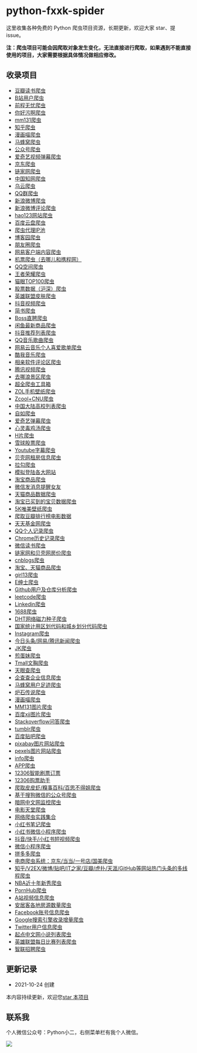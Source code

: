 # python-fxxk-spider

这里收集各种免费的 Python 爬虫项目资源，长期更新，欢迎大家 star、提 issue。

**注：爬虫项目可能会因爬取对象发生变化，无法直接进行爬取，如果遇到不能直接使用的项目，大家需要根据具体情况做相应修改。**

## 收录项目

* [豆瓣读书爬虫](https://github.com/lanbing510/DouBanSpider)
* [B站用户爬虫](https://github.com/airingursb/bilibili-user)
* [前程无忧爬虫](https://github.com/chenjiandongx/51job-spider)
* [你好污啊爬虫](https://github.com/sy-records/speech_spiders/tree/master/nihaowu)
* [mm131爬虫](https://github.com/qwertyuiop6/mm131)
* [知乎爬虫](https://mp.weixin.qq.com/s/WRKC9WVMMSqER0STGjIwbg)
* [漫画喵爬虫](https://github.com/miaoerduo/cartoon-cat)
* [马蜂窝爬虫](https://github.com/eternal-flame-AD/mafengwo)
* [公众号爬虫](https://mp.weixin.qq.com/s/hbZUWjob1U06ugIKojdHqw)
* [爱奇艺视频弹幕爬虫](https://mp.weixin.qq.com/s/1DDkqehBEZQdQ4JKG67GfQ)
* [京东爬虫](https://github.com/taizilongxu/scrapy_jingdong)
* [链家网爬虫](https://github.com/lanbing510/LianJiaSpider)
* [中国知网爬虫](https://github.com/yanzhou/CnkiSpider)
* [乌云爬虫](https://github.com/hanc00l/wooyun_public)
* [QQ群爬虫](https://github.com/caspartse/QQ-Groups-Spider)
* [新浪微博爬虫](https://github.com/nghuyong/WeiboSpider)
* [新浪微博评论爬虫](https://mp.weixin.qq.com/s/kLOXj6oRG_OwL19HwHc_oA)
* [hao123网站爬虫](https://github.com/simapple/spider)
* [百度云盘爬虫](https://github.com/k1995/BaiduyunSpider)
* [爬虫代理IP池](https://github.com/jhao104/proxy_pool)
* [博客园爬虫](https://github.com/Northxw/Python3_WebSpider/tree/master/01-Cnblogs)
* [朋友圈爬虫](https://github.com/Northxw/Python3_WebSpider/tree/master/05-Moments)
* [网易客户端内容爬虫](https://github.com/leyle/163spider)
* [机票爬虫（去哪儿和携程网）](https://github.com/fankcoder/findtrip)
* [QQ空间爬虫](https://github.com/LiuXingMing/QQSpider)
* [王者荣耀爬虫](https://mp.weixin.qq.com/s/Zuid_b1mEzf_qulAYtCjig)
* [猫眼TOP100爬虫](https://github.com/Northxw/Python3_WebSpider/tree/master/03-MaoYan_Top100)
* [股票数据（沪深）爬虫](https://github.com/benitoro/stockholm)
* [英雄联盟皮肤爬虫](https://mp.weixin.qq.com/s/g4CGeBBMuPQ5eob_9M345g)
* [抖音视频爬虫](https://mp.weixin.qq.com/s/DF7_b_F1iHUqPnOqYV3uYA)
* [简书爬虫](https://github.com/Northxw/Python3_WebSpider/tree/master/12-Crack_Jianshu)
* [Boss直聘爬虫](https://github.com/xianyunyh/spider_job)
* [闲鱼最新商品爬虫](https://github.com/DropsDevopsOrg/ECommerceCrawlers/tree/master/XianyuCrawler)
* [抖音推荐列表爬虫](https://github.com/cnbattle/douyin)
* [QQ音乐歌曲爬虫](https://mp.weixin.qq.com/s/EIp8kM440Bilc0uK6kCWNA)
* [网易云音乐个人喜爱歌单爬虫](https://mp.weixin.qq.com/s/ZR-8IOyz5fj2NUTmALmRpg)
* [酷我音乐爬虫](https://mp.weixin.qq.com/s/GsVi9WfIN1u8w3Z_Fy0oeQ)
* [相亲软件评论区爬虫](https://mp.weixin.qq.com/s/DjTa_n7sOWSxDGwLTKtdug)
* [腾讯视频爬虫](https://github.com/yangrq1018/vqq-douban-film)
* [去哪浪景区爬虫](https://mp.weixin.qq.com/s/E3YwBLrYXXiAylQXAzMjWw)
* [超全爬虫工具箱](https://github.com/kangvcar/InfoSpider)
* [ZOL手机壁纸爬虫](https://github.com/chenjiandongx/wallpaper)
* [Zcool+CNU爬虫](https://github.com/lonsty/scraper)
* [中国大陆高校列表爬虫](https://github.com/codeudan/crawler-china-mainland-universities)
* [自如爬虫](https://github.com/dengqiangxi/ziroom_crawler)
* [爱奇艺弹幕爬虫](https://mp.weixin.qq.com/s/1DDkqehBEZQdQ4JKG67GfQ)
* [心灵毒鸡汤爬虫](https://github.com/sy-records/speech_spiders/tree/master/chicken-soup)
* [H片爬虫](https://github.com/lonsty/xvideos-dl)
* [雪球股票爬虫](https://github.com/decaywood/XueQiuSuperSpider)
* [Youtube字幕爬虫](https://github.com/qwertyuiop6/get_youtube_subtitle)
* [贝壳网租房信息爬虫](https://www.cnblogs.com/technology178/p/11087251.html)
* [拉勾爬虫](https://github.com/JustForFunnnn/webspider)
* [模拟登陆各大网站](https://github.com/Kr1s77/awesome-python-login-model)
* [淘宝商品爬虫](https://mp.weixin.qq.com/s/q7pGNkQr7xKmnaJPkfYvuQ)
* [微信发消息提醒女友](https://github.com/shengqiangzhang/examples-of-web-crawlers/tree/master/4.%E6%AF%8F%E5%A4%A9%E4%B8%8D%E5%90%8C%E6%97%B6%E9%97%B4%E6%AE%B5%E9%80%9A%E8%BF%87%E5%BE%AE%E4%BF%A1%E5%8F%91%E6%B6%88%E6%81%AF%E6%8F%90%E9%86%92%E5%A5%B3%E5%8F%8B)
* [天猫商品数据爬虫](https://github.com/shengqiangzhang/examples-of-web-crawlers/tree/master/2.%E5%A4%A9%E7%8C%AB%E5%95%86%E5%93%81%E6%95%B0%E6%8D%AE%E7%88%AC%E8%99%AB(%E5%B7%B2%E6%A8%A1%E6%8B%9F%E7%99%BB%E5%BD%95))
* [淘宝已买到的宝贝数据爬虫](https://github.com/shengqiangzhang/examples-of-web-crawlers/tree/master/3.%E6%B7%98%E5%AE%9D%E5%B7%B2%E4%B9%B0%E5%88%B0%E7%9A%84%E5%AE%9D%E8%B4%9D%E6%95%B0%E6%8D%AE%E7%88%AC%E8%99%AB(%E5%B7%B2%E6%A8%A1%E6%8B%9F%E7%99%BB%E5%BD%95))
* [5K唯美壁纸爬虫](https://github.com/shengqiangzhang/examples-of-web-crawlers/tree/master/5.%E7%88%AC%E5%8F%965K%E5%88%86%E8%BE%A8%E7%8E%87%E8%B6%85%E6%B8%85%E5%94%AF%E7%BE%8E%E5%A3%81%E7%BA%B8)
* [爬取豆瓣排行榜电影数据](https://github.com/shengqiangzhang/examples-of-web-crawlers/tree/master/6.%E7%88%AC%E5%8F%96%E8%B1%86%E7%93%A3%E6%8E%92%E8%A1%8C%E6%A6%9C%E7%94%B5%E5%BD%B1%E6%95%B0%E6%8D%AE(%E5%90%ABGUI%E7%95%8C%E9%9D%A2%E7%89%88))
* [天天基金网爬虫](https://github.com/shengqiangzhang/examples-of-web-crawlers/tree/master/7.%E7%88%AC%E5%8F%96%E5%A4%A9%E5%A4%A9%E5%9F%BA%E9%87%91%E7%BD%91%E6%89%80%E6%9C%89%E5%9F%BA%E9%87%91%E6%95%B0%E6%8D%AE)
* [QQ个人记录爬虫](https://github.com/shengqiangzhang/examples-of-web-crawlers/tree/master/9.%E4%B8%80%E9%94%AE%E7%94%9F%E6%88%90QQ%E4%B8%AA%E4%BA%BA%E5%8E%86%E5%8F%B2%E6%8A%A5%E5%91%8A)
* [Chrome历史记录爬虫](https://github.com/shengqiangzhang/examples-of-web-crawlers/tree/master/11.%E4%B8%80%E9%94%AE%E5%88%86%E6%9E%90%E4%BD%A0%E7%9A%84%E4%B8%8A%E7%BD%91%E8%A1%8C%E4%B8%BA(web%E9%A1%B5%E9%9D%A2%E5%8F%AF%E8%A7%86%E5%8C%96))
* [微信读书爬虫](https://github.com/shengqiangzhang/examples-of-web-crawlers/tree/master/12.%E4%B8%80%E9%94%AE%E5%AF%BC%E5%87%BA%E5%BE%AE%E4%BF%A1%E8%AF%BB%E4%B9%A6%E7%9A%84%E4%B9%A6%E7%B1%8D%E5%92%8C%E7%AC%94%E8%AE%B0)
* [链家网和贝壳网房价爬虫](https://github.com/jumper2014/lianjia-beike-spider)
* [cnblogs爬虫]()
* [淘宝、天猫商品爬虫](https://github.com/shjia/taobao_spider)
* [girl13爬虫](https://github.com/xuelangcxy/girlCrawler)
* [E绅士爬虫](https://github.com/shuiqukeyou/E-HentaiCrawler)
* [Github用户及仓库分析爬虫](https://github.com/chenjiandongx/Github-spider)
* [leetcode爬虫](https://github.com/bonfy/leetcode)
* [Linkedin爬虫](https://github.com/LiuXingMing/LinkedinSpider)
* [1688爬虫](https://github.com/Carmenliukang/1688_crawler-image_search_products)
* [DHT网络磁力种子爬虫](https://github.com/chenjiandongx/magnet-dht)
* [国家统计用区划代码和城乡划分代码爬虫](https://github.com/dta0502/NBSPRC-spider)
* [Instagram爬虫](https://github.com/xTEddie/Scrapstagram)
* [今日头条/网易/腾讯新闻爬虫](https://github.com/lzjqsdd/NewsSpider)
* [JK爬虫](https://github.com/topiccrawler/jkcrawler)
* [煎蛋妹爬虫](https://github.com/Tony-Chiong/jandan_spider)
* [Tmall文胸爬虫](https://github.com/chenjiandongx/cup-size)
* [天眼查爬虫](https://github.com/maoyuching/tycCrawl)
* [企查查企业信息爬虫](https://github.com/zhaoboy9692/qccspider)
* [马蜂窝用户足迹爬虫](https://github.com/eternal-flame-AD/mafengwo)
* [炉石传说爬虫](https://github.com/youfou/hsdata)
* [漫画喵爬虫](https://github.com/miaoerduo/cartoon-cat)
* [MM131图片爬虫](https://github.com/qwertyuiop6/mm131)
* [百度xjj图片爬虫](https://mp.weixin.qq.com/s/xZrKdbOfHFWOOx6ygczrrA)
* [Stackoverflow问答爬虫](https://github.com/chenjiandongx/stackoverflow-spider)
* [tumblr爬虫](https://github.com/facert/tumblr_spider)
* [百度贴吧爬虫](https://github.com/ankanch/tieba-zhuaqu)
* [pixabay图片网站爬虫](https://github.com/LUCY78765580/Python-web-scraping/blob/master/pixabay.py)
* [pexels图片网站爬虫](https://www.zhihu.com/question/58151047)
* [info爬虫](https://github.com/LUCY78765580/Python-web-scraping/blob/master/BoLiBei.py)
* [APP爬虫](https://github.com/LUCY78765580/Python-web-scraping/tree/master/TouTiao)
* [12306智能刷票订票](https://github.com/testerSunshine/12306)
* [12306购票助手](https://github.com/pjialin/py12306)
* [爬取皮皮虾/糗事百科/百思不得姐爬虫](https://github.com/Jiang-Fallen/JInfoSpider)
* [基于搜狗微信的公众号爬虫](https://github.com/chyroc/WechatSogou)
* [暗网中文网监控爬虫](https://github.com/s045pd/DarkNet_ChineseTrading)
* [电影天堂爬虫](https://github.com/FWC1994/Python-Crawler)
* [网络爬虫实践集合](https://github.com/Northxw/Python3_WebSpider)
* [小红书笔记爬虫](https://github.com/OrangeySeven/RedbookSpider)
* [小红书微信小程序爬虫](https://github.com/SoneyChan7/xhs-spider)
* [抖音/快手/小红书短视频爬虫](https://github.com/sunchao199606/ksv-crawler)
* [微信小程序爬虫](https://github.com/zhangxin1982/Wechat-MiniProgram-Spider)
* [拼多多爬虫](https://github.com/SZFsir/pddSpider)
* [电商爬虫系统：京东/当当/一号店/国美爬虫]()
* [知乎/V2EX/微博/贴吧/IT之家/豆瓣/虎扑/天涯/GitHub等网站热门头条的多线程爬虫](https://github.com/zxins/hotfish)
* [NBA近十年新秀爬虫](https://github.com/Marhooo/NBA-Visualization)
* [PornHub爬虫](https://github.com/levphon/pornhubbot)
* [A站视频信息爬虫](https://github.com/ChangxingJiang/CxSpider/tree/master/spider/Acfun_Video)
* [安居客各地房源数量爬虫](https://github.com/ChangxingJiang/CxSpider/tree/master/spider/Anjuke_House_Resources_Num)
* [Facebook账号信息爬虫](https://github.com/ChangxingJiang/CxSpider/tree/master/spider/Facebook_Account_Info)
* [Google搜索引擎收录增量爬虫](https://github.com/ChangxingJiang/CxSpider/tree/master/spider/Google_Result_Num)
* [Twitter用户信息爬虫](https://github.com/ChangxingJiang/CxSpider/tree/master/spider/Twitter_Account_Info)
* [起点中文网小说列表爬虫](https://github.com/ChangxingJiang/CxSpider/tree/master/spider/Qidian_Book_Type_List)
* [英雄联盟每日比赛列表爬虫](https://github.com/ChangxingJiang/CxSpider/tree/master/spider/Wanplus_Lol_Date_List)
* [智联招聘爬虫](https://github.com/wqh0109663/JobSpiders)

## 更新记录

* 2021-10-24 创建

本内容持续更新，欢迎您[star 本项目](https://github.com/ityard/python-fxxk-spider)

## 联系我

个人微信公众号：Python小二，右侧菜单栏有我个人微信。

![](https://github.com/ityard/python-fxxk-spider/blob/main/qrcode.jpg)